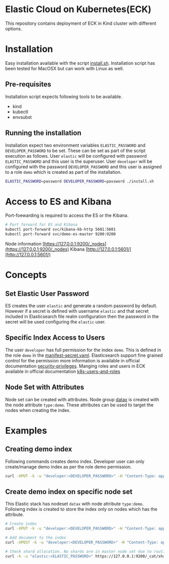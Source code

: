 # Elastic Cloud on Kubernetes(ECK)
This repository contains deployment of ECK in Kind cluster with different options.

# Installation
Easy installation available with the script [install.sh](install.sh). Installation script has been tested for MacOSX but can work with Linux as well.

## Pre-requisites
Installation script expects following tools to be available.
- kind
- kubectl
- envsubst

## Running the installation
Installation expect two environment variables `ELASTIC_PASSWORD` and `DEVELOPER_PASSWORD` to be set. These can be set as part of the script execution as 
follows. User `elastic` will be configured with password  `ELASTIC_PASSWORD` and this user is the superuser. User `developer` will be configured with the
password `DEVELOPER_PASSWORD` and this user is assigned to a role `demo` which is created as part of the installation.

```bash
ELASTIC_PASSWORD=password DEVELOPER_PASSWORD=password ./install.sh
```

# Access to ES and Kibana
Port-foewarding is required to access the ES or the Kibana.

```bash
# Port forward for ES and Kibana
kubectl port-forward svc/kibana-kb-http 5601:5601
kubectl port-forward svc/demo-es-master 9200:9200
```

Node information [https://127.0.0.1:9200/_nodes](https://127.0.0.1:9200/_nodes)
Kibana [http://127.0.0.1:5601/](http://127.0.0.1:5601/)

# Concepts

## Set Elastic User Password
ES creates the user `elastic` and generate a random  password by default. However if a secret is defined with username `elastic` and that secret included in
Elasticsearch file realm configuration then the password in the secret will be used configuring the `elastic` user. 

## Specific Index Access to Users
The user `developer` has full permission for the index `demo`. This is defined in the role `demo` in the [manifest-secret.yaml](manifest-secret.yaml). 
Elasticsearch support fine grained control for the permission more information is available in official documentation [security-privileges](https://www.elastic.co/guide/en/elasticsearch/reference/current/security-privileges.html). Manging roles and users in ECK available in official documentation [k8s-users-and-roles](https://www.elastic.co/guide/en/cloud-on-k8s/master/k8s-users-and-roles.html)

## Node Set with Attributes
Node set can be created with attributes. Node group [datax](./manifest-es.yaml) is created with the node attribute `type:demo`. These attributes can be used
to target the nodes when creating the index.


# Examples

## Creating demo index
Following commands creates demo index. Developer user can only create/manage demo index as per the role demo permission.

```sh
curl -XPUT -k -u "developer:<DEVELOPER_PASSWORD>" -H "Content-Type: application/json" -d '{"settings":{"index":{"number_of_shards": 2,"number_of_replicas": 2}}}' https://127.0.0.1:9200/demo
```

## Create demo index on specific node set
This Elastic stack has nodeset `datax` with node attribute `type:demo`. Folloiwng index is created to store the index only on nodes which has the attribute.

```sh
# Create index
curl -XPUT -k -u "developer:<DEVELOPER_PASSWORD>" -H "Content-Type: application/json" -d '{"settings":{"index":{"number_of_shards": 2,"number_of_replicas": 2,"routing":{"allocation":{"require":{"type": "demo"}}}}}}' https://127.0.0.1:9200/demo

# Add document to the index
curl -XPOST -k -u "developer:<DEVELOPER_PASSWORD>" -H "Content-Type: application/json" -d '{"city":"NY"}' https://127.0.0.1:9200/demo/_doc/1

# Check shard allocation. No shards are in master node set due to routing
curl -k -u "elastic:<ELASTIC_PASSWORD>" https://127.0.0.1:9200/_cat/shards/demo
```